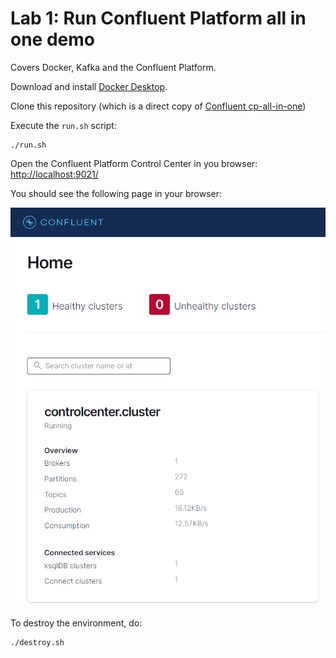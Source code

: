 # Lab 1: Run Confluent Platform all in one demo

Covers Docker, Kafka and the Confluent Platform.

Download and install [Docker Desktop](https://www.docker.com/products/docker-desktop/).

Clone this repository (which is a direct copy of [Confluent cp-all-in-one](https://github.com/confluentinc/cp-all-in-one/tree/7.2.2-post/cp-all-in-one))

Execute the `run.sh` script:
```
./run.sh
```

Open the Confluent Platform Control Center in you browser: [http://localhost:9021/](http://localhost:9021/)

You should see the following page in your browser:

![screenshot](../img/confluent-platform-home-screenshot.png)

To destroy the environment, do:
```
./destroy.sh
```
